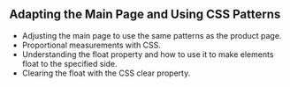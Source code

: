 ## Adapting the Main Page and Using CSS Patterns

- Adjusting the main page to use the same patterns as the product page.
- Proportional measurements with CSS.
- Understanding the float property and how to use it to make elements float to the specified side.
- Clearing the float with the CSS clear property.
